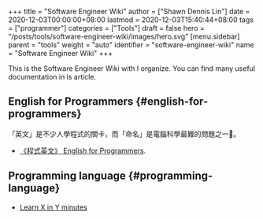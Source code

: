 +++
title = "Software Engineer Wiki"
author = ["Shawn Dennis Lin"]
date = 2020-12-03T00:00:00+08:00
lastmod = 2020-12-03T15:40:44+08:00
tags = ["programmer"]
categories = ["Tools"]
draft = false
hero = "/posts/tools/software-engineer-wiki/images/hero.svg"
[menu.sidebar]
  parent = "tools"
  weight = "auto"
  identifier = "software-engineer-wiki"
  name = "Software Engineer Wiki"
+++

This is the Software Engineer Wiki with I organize. You can find many useful documentation in is article.  

<!--more-->


## English for Programmers {#english-for-programmers}

「英文」是不少人學程式的關卡，而「命名」是電腦科學最難的問題之一:mag_right:。  

-   [《程式英文》 English for Programmers](https://github.com/EngTW/English-for-Programmers).


## Programming language {#programming-language}

-   [Learn X in Y minutes](https://learnxinyminutes.com/)
